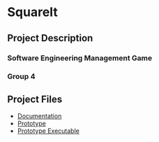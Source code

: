 <h1>
	<b>SquareIt</b>
</h1>

## Project Description
### Software Engineering Management Game
### Group 4

## Project Files
- [Documentation](documentation%2FREADME.md)
- [Prototype](prototypes)
- [Prototype Executable](prototypes%2FGroup%20Project.exe)

